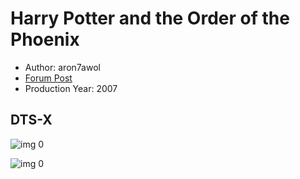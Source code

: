 # Harry Potter and the Order of the Phoenix

* Author: aron7awol
* [Forum Post](https://www.avsforum.com/threads/bass-eq-for-filtered-movies.2995212/post-56876020)
* Production Year: 2007

## DTS-X

![img 0](https://i.imgur.com/AIUnqmV.jpg)

![img 0](https://i.imgur.com/MXbVdQQ.png)

